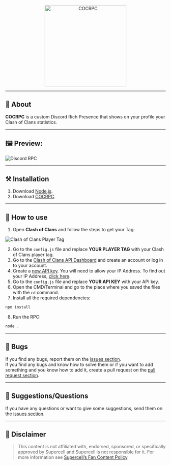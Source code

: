 <div align="center">
	<p>
		<a target="_blank" href="https://github.com/Fastxyz/COCRPC" title="COCRPC">
			<img src="https://i.imgur.com/CBJXt2K.png" width="256" alt="COCRPC" draggable="false">
		</a>
	</p>
</div>

<hr>

## **📙 About**

**COCRPC** is a custom Discord Rich Presence that shows on your profile your Clash of Clans statistics.

<hr>

## **🖼️ Preview:**

<img src="https://i.imgur.com/NN98k5D.png" alt="Discord RPC" draggable="false">

<hr>

## **⚒️ Installation**

1. Download [Node.js](https://nodejs.org/en/download).
2. Download [COCRPC](https://github.com/Fastxyz/COCRPC/archive/refs/heads/main.zip).

<hr>

## **🚀 How to use**

1. Open **Clash of Clans** and follow the steps to get your Tag:

  <img src="https://i.imgur.com/Rdo57QH.gif" alt="Clash of Clans Player Tag" draggable="false">

2. Go to the `config.js` file and replace **YOUR PLAYER TAG** with your Clash of Clans player tag.
3. Go to the [Clash of Clans API Dashboard](https://developer.clashofclans.com) and create an account or log in to your account.
4. Create a [new API key](https://developer.clashofclans.com/#/new-key). You will need to allow your IP Address. To find out your IP Address, [click here](https://nordvpn.com/what-is-my-ip).
5. Go to the `config.js` file and replace **YOUR API KEY** with your API key.
6. Open the CMD/Terminal and go to the place where you saved the files with the `cd` command.
7. Install all the required dependencies:

```cmd
npm install
```

8. Run the RPC:

```cmd
node .
```

<hr>

## 🐛 **Bugs**

If you find any bugs, report them on the [issues section](https://github.com/Fastxyz/COCRPC/issues).</br>If you find any bugs and know how to solve them or if you want to add something and you know how to add it, create a pull request on the [pull request section](https://github.com/Fastxyz/COCRPC/pulls).

<hr>

## 💁 **Suggestions/Questions**

If you have any questions or want to give some suggestions, send them on the [issues section](https://github.com/Fastxyz/COCRPC/issues).

<hr>

## 📌 **Disclaimer**

> This content is not affiliated with, endorsed, sponsored, or specifically approved by Supercell and Supercell is not responsible for it. For more information see [Supercell’s Fan Content Policy](https://supercell.com/fan-content-policy).